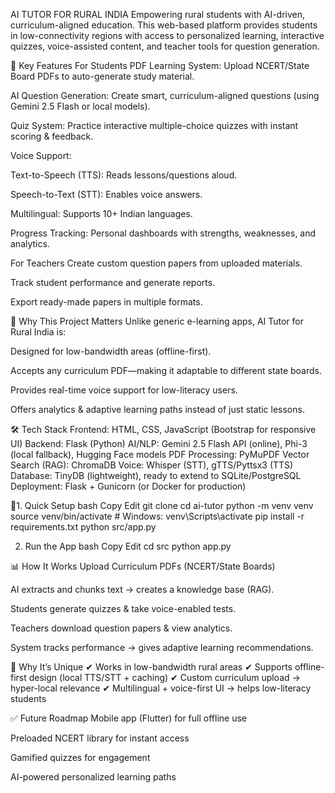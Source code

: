 AI TUTOR FOR RURAL INDIA
Empowering rural students with AI-driven, curriculum-aligned education.
This web-based platform provides students in low-connectivity regions with access to personalized learning, interactive quizzes, voice-assisted content, and teacher tools for question generation.

🌟 Key Features
For Students
PDF Learning System: Upload NCERT/State Board PDFs to auto-generate study material.

AI Question Generation: Create smart, curriculum-aligned questions (using Gemini 2.5 Flash or local models).

Quiz System: Practice interactive multiple-choice quizzes with instant scoring & feedback.

Voice Support:

Text-to-Speech (TTS): Reads lessons/questions aloud.

Speech-to-Text (STT): Enables voice answers.

Multilingual: Supports 10+ Indian languages.

Progress Tracking: Personal dashboards with strengths, weaknesses, and analytics.

For Teachers
Create custom question papers from uploaded materials.

Track student performance and generate reports.

Export ready-made papers in multiple formats.

🧠 Why This Project Matters
Unlike generic e-learning apps, AI Tutor for Rural India is:

Designed for low-bandwidth areas (offline-first).

Accepts any curriculum PDF—making it adaptable to different state boards.

Provides real-time voice support for low-literacy users.

Offers analytics & adaptive learning paths instead of just static lessons.

🛠 Tech Stack
Frontend: HTML, CSS, JavaScript (Bootstrap for responsive UI)
Backend: Flask (Python)
AI/NLP: Gemini 2.5 Flash API (online), Phi-3 (local fallback), Hugging Face models
PDF Processing: PyMuPDF
Vector Search (RAG): ChromaDB
Voice: Whisper (STT), gTTS/Pyttsx3 (TTS)
Database: TinyDB (lightweight), ready to extend to SQLite/PostgreSQL
Deployment: Flask + Gunicorn (or Docker for production)

🚀1. Quick Setup
bash
Copy
Edit
git clone <repo-url>
cd ai-tutor
python -m venv venv
source venv/bin/activate   # Windows: venv\Scripts\activate
pip install -r requirements.txt
python src/app.py

2. Run the App
bash
Copy
Edit
cd src
python app.py

📊 How It Works
Upload Curriculum PDFs (NCERT/State Boards)

AI extracts and chunks text → creates a knowledge base (RAG).

Students generate quizzes & take voice-enabled tests.

Teachers download question papers & view analytics.

System tracks performance → gives adaptive learning recommendations.

🎯 Why It’s Unique
✔ Works in low-bandwidth rural areas
✔ Supports offline-first design (local TTS/STT + caching)
✔ Custom curriculum upload → hyper-local relevance
✔ Multilingual + voice-first UI → helps low-literacy students

✅ Future Roadmap
 Mobile app (Flutter) for full offline use

 Preloaded NCERT library for instant access

 Gamified quizzes for engagement

 AI-powered personalized learning paths

